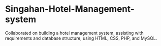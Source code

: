 # Singahan-Hotel-Management-system
Collaborated on building a hotel management system, assisting with requirements and database structure, using HTML, CSS, PHP, and MySQL.
